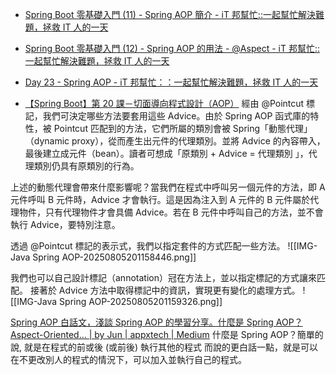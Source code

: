 
- [Spring Boot 零基礎入門 (11) - Spring AOP 簡介 - iT 邦幫忙::一起幫忙解決難題，拯救 IT 人的一天](https://ithelp.ithome.com.tw/articles/10327252)
- [Spring Boot 零基礎入門 (12) - Spring AOP 的用法 - @Aspect - iT 邦幫忙::一起幫忙解決難題，拯救 IT 人的一天](https://ithelp.ithome.com.tw/articles/10329009)
- [Day 23 - Spring AOP - iT 邦幫忙：：一起幫忙解決難題，拯救 IT 人的一天](https://ithelp.ithome.com.tw/articles/10279178)



- [【Spring Boot】第 20 課－切面導向程式設計（AOP）](https://chikuwa-tech-study.blogspot.com/2021/06/spring-boot-aop-introduction.html)
經由 @Pointcut 標記，我們可決定哪些方法要套用這些 Advice。由於 Spring AOP 函式庫的特性，被 Pointcut 匹配到的方法，它們所屬的類別會被 Spring「動態代理」（dynamic proxy），從而產生出元件的代理類別。並將 Advice 的內容帶入，最後建立成元件（bean）。讀者可想成「原類別 + Advice = 代理類別 」，代理類別仍具有原類別的行為。

上述的動態代理會帶來什麼影響呢？當我們在程式中呼叫另一個元件的方法，即 A 元件呼叫 B 元件時，Advice 才會執行。這是因為注入到 A 元件的 B 元件屬於代理物件，只有代理物件才會具備 Advice。若在 B 元件中呼叫自己的方法，並不會執行 Advice，要特別注意。



透過 @Pointcut 標記的表示式，我們以指定套件的方式匹配一些方法。
![[IMG-Java Spring AOP-20250805201158446.png]]

我們也可以自己設計標記（annotation）冠在方法上，並以指定標記的方式讓來匹配。
接著於 Advice 方法中取得標記中的資訊，實現更有變化的處理方式。
![[IMG-Java Spring AOP-20250805201159326.png]]



[Spring AOP 白話文，淺談 Spring AOP 的學習分享。什麼是 Spring AOP？Aspect-Oriented… | by Jun | appxtech | Medium](https://medium.com/appxtech/spring-aop%E7%99%BD%E8%A9%B1%E6%96%87-%E6%B7%BA%E8%AB%87spring-aop%E7%9A%84%E5%AD%B8%E7%BF%92%E5%88%86%E4%BA%AB-1985489d008)
什麼是 Spring AOP？簡單的說, 就是在程式的前或後 (或前後) 執行其他的程式
而說的更白話一點，就是可以在不更改別人的程式的情況下，可以加入並執行自己的程式。



